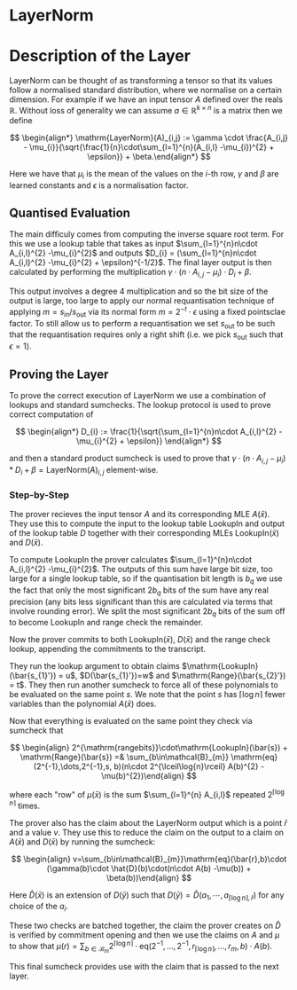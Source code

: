 # LayerNorm

# Description of the Layer

LayerNorm can be thought of as transforming a tensor so that its values follow a normalised standard distribution, where we normalise on a certain dimension. For example if we have an input tensor $` A `$ defined over the reals $` \mathbb{R}`$. Without loss of generality we can assume $`a \in \mathbb{R}^{k\times n}`$ is a matrix then we define

$$ \begin{align*} \mathrm{LayerNorm}(A)_{i,j} := \gamma \cdot \frac{A_{i,j} - \mu_{i}}{\sqrt{\frac{1}{n}\cdot\sum_{l=1}^{n}(A_{i,l} -\mu_{i})^{2} + \epsilon}} + \beta.\end{align*} $$

Here we have that $`\mu_{i}`$ is the mean of the values on the $`i`$-th row, $`\gamma `$ and $`\beta`$ are learned constants and $`\epsilon`$ is a normalisation factor.

## Quantised Evaluation

The main difficuly comes from computing the inverse square root term. For this we use a lookup table that takes as input $`\sum_{l=1}^{n}n\cdot A_{i,l}^{2} -\mu_{i}^{2}`$ and outputs $`D_{i} = (\sum_{l=1}^{n}n\cdot A_{i,l}^{2} -\mu_{i}^{2} + \epsilon)^{-1/2}`$. The final layer output is then calculated by performing the multiplication $`\gamma\cdot (n\cdot A_{i,j} - \mu_{i})\cdot D_{i} + \beta`$. 

This output involves a degree 4 multiplication and so the bit size of the output is large, too large to apply our normal requantisation technique of applying $`m = s_{\mathrm{in}}/s_{\mathrm{out}}`$ via its normal form $`m = 2^{-t}\cdot \epsilon`$ using a fixed pointsclae factor. To still allow us to perform a requantisation we set $`s_{\mathrm{out}}`$ to be such that the requantisation requires only a right shift (i.e. we pick $`s_{\mathrm{out}}`$ such that $`\epsilon = 1`$).

## Proving the Layer

To prove the correct execution of LayerNorm we use a combination of lookups and standard sumchecks. The lookup protocol is used to prove correct computation of 

$$ \begin{align*} D_{i} := \frac{1}{\sqrt{\sum_{l=1}^{n}n\cdot A_{i,l}^{2} -\mu_{i}^{2} + \epsilon}} \end{align*} $$

and then a standard product sumcheck is used to prove that $`\gamma \cdot (n\cdot A_{i,j}-\mu_{i})* D_{i} + \beta = \mathrm{LayerNorm}(A)_{i,j}
`$ element-wise.

### Step-by-Step

The prover recieves the input tensor $`A`$ and its corresponding MLE $`A(\bar{x})`$. They use this to compute the input to the lookup table $`\mathrm{LookupIn}`$ and output of the lookup table $`D`$ together with their corresponding MLEs $`\mathrm{LookupIn}(\bar{x})`$ and $`D(\bar{x})`$. 

To compute $`\mathrm{LookupIn}`$ the prover calculates $`\sum_{l=1}^{n}n\cdot A_{i,l}^{2} -\mu_{i}^{2}`$. The outputs of this sum have large bit size, too large for a single lookup table, so if the quantisation bit length is $`b_{q}`$ we use the fact that only the most significant $`2b_{q}`$ bits of the sum have any real precision (any bits less significant than this are calculated via terms that involve rounding error). We split the most significant $`2b_{q}`$ bits of the sum off to become $`\mathrm{LookupIn}`$ and range check the remainder.

 Now the prover commits to both $`\mathrm{LookupIn}(\bar{x})`$, $`D(\bar{x})`$ and the range check lookup, appending the commitments to the transcript.

They run the lookup argument to obtain claims $`\mathrm{LookupIn}(\bar{s_{1}'}) = u`$, $`D(\bar{s_{1}'})=w`$ and $`\mathrm{Range}(\bar{s_{2}'}) = t`$. They then run another sumcheck to force all of these polynomials to be evaluated on the same point $`s`$. We note that the point $`s`$ has $`\lceil\log{n}\rceil`$ fewer variables than the polynomial $`A(\bar{x})`$ does.

Now that everything is evaluated on the same point they check via sumcheck that

$$ \begin{align} 2^{\mathrm{rangebits}}\cdot\mathrm{LookupIn}(\bar{s}) + \mathrm{Range}(\bar{s}) =& \sum_{b\in\mathcal{B}_{m}} \mathrm{eq}(2^{-1},\dots,2^{-1},s, b)(n\cdot 2^{\lceil\log{n}\rceil} A(b)^{2} -\mu(b)^{2})\end{align} $$

where each "row" of $`\mu(\bar{x})`$ is the sum $`\sum_{l=1}^{n} A_{i,l}`$ repeated $`2^{\lceil\log{n}\rceil}`$ times.

The prover also has the claim about the LayerNorm output which is a point $`\bar{r}`$ and a value $`v`$. They use this to reduce the claim on the output to a claim on $`A(\bar{x})`$ and $`D(\bar{x})`$ by running the sumcheck:

$$ \begin{align} v=\sum_{b\in\mathcal{B}_{m}}\mathrm{eq}(\bar{r},b)\cdot (\gamma(b)\cdot \hat{D}(b)\cdot(n\cdot A(b) -\mu(b)) + \beta(b))\end{align} $$

Here $`\hat{D}(\bar{x})`$ is an extension of $`D(\bar{y})`$ such that $`D(\bar{y}) = \hat{D}(a_{1},\cdots,a_{\lceil\log{n}\rceil,\bar{r}})`$ for any choice of the $`a_{i}`$.

These two checks are batched together, the claim the prover creates on $`\hat{D}`$ is verified by commitment opening and then we use the claims on $`A`$ and $`\mu`$ to show that $`\mu(r) = \sum_{b\in\mathcal{B}_{m}} 2^{\lceil\log{n}\rceil}\cdot \mathrm{eq}(2^{-1},\dots,2^{-1},r_{\lceil\log{n}\rceil},\dots,r_{m}, b)\cdot A(b)`$.

This final sumcheck provides use with the claim that is passed to the next layer.


